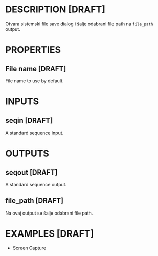 # DESCRIPTION [DRAFT]

Otvara sistemski file save dialog i šalje odabrani file path na `file_path` output.

# PROPERTIES

## File name [DRAFT]

File name to use by default.

# INPUTS

## seqin [DRAFT]

A standard sequence input.

# OUTPUTS

## seqout [DRAFT]

A standard sequence output.

## file_path [DRAFT]

Na ovaj output se šalje odabrani file path.

# EXAMPLES [DRAFT]

-   Screen Capture
